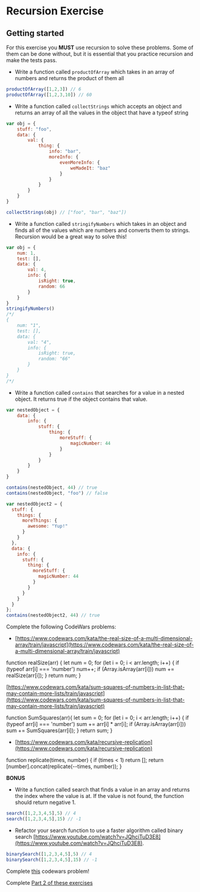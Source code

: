 # Recursion Exercise

## Getting started

For this exercise you **MUST** use recursion to solve these problems. Some of them can be done without, but it is essential that you practice recursion and make the tests pass. 

- Write a function called `productOfArray` which takes in an array of numbers and returns the product of them all

```javascript
productOfArray([1,2,3]) // 6
productOfArray([1,2,3,10]) // 60
```

- Write a function called `collectStrings` which accepts an object and returns an array of all the values in the object that have a typeof string

```javascript
var obj = {
    stuff: "foo",
    data: {
        val: {
            thing: {
                info: "bar",
                moreInfo: {
                    evenMoreInfo: {
                        weMadeIt: "baz"
                    }
                }
            }
        }
    }
}

collectStrings(obj) // ["foo", "bar", "baz"])
```

- Write a function called `stringifyNumbers` which takes in an object and finds all of the values which are numbers and converts them to strings. Recursion would be a great way to solve this!

```javascript
var obj = {
    num: 1,
    test: [],
    data: {
        val: 4,
        info: {
            isRight: true,
            random: 66
        }
    }
}
stringifyNumbers()
/*/
{
    num: "1",
    test: [],
    data: {
        val: "4",
        info: {
            isRight: true,
            random: "66"
        }
    }
}
/*/
```

- Write a function called `contains` that searches for a value in a nested object. It returns true if the object contains that value.

```javascript
var nestedObject = {
    data: {
        info: {
            stuff: {
                thing: {
                    moreStuff: {
                        magicNumber: 44
                    }
                }
            }
        }
    }
}

contains(nestedObject, 44) // true
contains(nestedObject, "foo") // false

var nestedObject2 = {
  stuff: {
    things: {
      moreThings: {
        awesome: "Yup!"
      }
    }
  },
  data: {
    info: {
      stuff: {
        thing: {
          moreStuff: {
            magicNumber: 44
          }
        }
      }
    }
  }
};
contains(nestedObject2, 44) // true
```

Complete the following CodeWars problems:

- [https://www.codewars.com/kata/the-real-size-of-a-multi-dimensional-array/train/javascript](https://www.codewars.com/kata/the-real-size-of-a-multi-dimensional-array/train/javascript)

function realSize(arr) {
  let num = 0;
  for (let i = 0; i < arr.length; i++) {
    if (typeof arr[i] === 'number') num++;
    if (Array.isArray(arr[i])) num += realSize(arr[i]);
  }
  return num;
}

[https://www.codewars.com/kata/sum-squares-of-numbers-in-list-that-may-contain-more-lists/train/javascript](https://www.codewars.com/kata/sum-squares-of-numbers-in-list-that-may-contain-more-lists/train/javascript)

function SumSquares(arr){
    let sum = 0;
    for (let i = 0; i < arr.length; i++) {
      if (typeof arr[i] === 'number') sum += arr[i] * arr[i];
      if (Array.isArray(arr[i])) sum += SumSquares(arr[i]);
    }
    return sum;
}

- [https://www.codewars.com/kata/recursive-replication](https://www.codewars.com/kata/recursive-replication)

function replicate(times, number) {
  if (times < 1) return [];
  return [number].concat(replicate(--times, number));
}

**BONUS**

- Write a function called search that finds a value in an array and returns the index where the value is at. If the value is not found, the function should return negative 1.
    
```javascript
search([1,2,3,4,5],5) // 4
search([1,2,3,4,5],15) // -1
```

- Refactor your search function to use a faster algorithm called binary search [https://www.youtube.com/watch?v=JQhciTuD3E8](https://www.youtube.com/watch?v=JQhciTuD3E8). 

```javascript
binarySearch([1,2,3,4,5],5) // 4
binarySearch([1,2,3,4,5],15) // -1
```

Complete [this](https://www.codewars.com/kata/mutual-recursion/train/javascript) codewars problem! 

Complete [Part 2 of these exercises](https://www.rithmschool.com/courses/javascript-computer-science-fundamentals/recursion-exercises)
